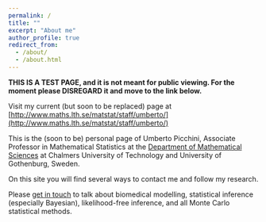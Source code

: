 ```yaml
---
permalink: /
title: ""
excerpt: "About me"
author_profile: true
redirect_from: 
  - /about/
  - /about.html
---
```


**THIS IS A TEST PAGE, and it is not meant for public viewing. For the moment please DISREGARD it and move to the link below.** 

Visit my current (but soon to be replaced) page at [http://www.maths.lth.se/matstat/staff/umberto/](http://www.maths.lth.se/matstat/staff/umberto/)

This is the (soon to be) personal page of Umberto Picchini, Associate Professor in Mathematical Statistics at the [Department of Mathematical Sciences](https://www.chalmers.se/en/departments/math/Pages/default.aspx) at Chalmers University of Technology and University of Gothenburg, Sweden.

On this site you will find several ways to contact me and follow my research.

Please [get in touch](contact) to talk about biomedical modelling, statistical inference (especially Bayesian), likelihood-free inference, and all Monte Carlo statistical methods. 
